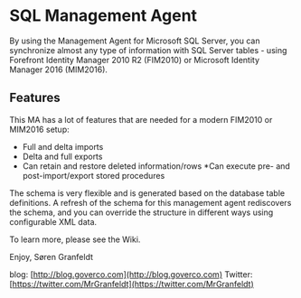 # SQL Management Agent
By using the Management Agent for Microsoft SQL Server, you can synchronize almost any type of information with SQL Server tables - using Forefront Identity Manager 2010 R2 (FIM2010) or Microsoft Identity Manager 2016 (MIM2016).

## Features
This MA has a lot of features that are needed for a modern FIM2010 or MIM2016 setup:

* Full and delta imports
* Delta and full exports
* Can retain and restore deleted information/rows
*Can execute pre- and post-import/export stored procedures

The schema is very flexible and is generated based on the database table definitions. A refresh of the schema for this management agent rediscovers the schema, and you can override the structure in different ways using configurable XML data.

To learn more, please see the Wiki.

Enjoy,
Søren Granfeldt

blog: [http://blog.goverco.com](http://blog.goverco.com)
Twitter: [https://twitter.com/MrGranfeldt](https://twitter.com/MrGranfeldt)

